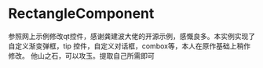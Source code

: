 # RectangleComponent
参照网上示例修改qt控件，感谢龚建波大佬的开源示例，感慨良多。本实例实现了自定义渐变弹框，tip 控件，自定义对话框，combox等，本人在原作基础上稍作修改。
他山之石，可以攻玉。提取自己所需即可
